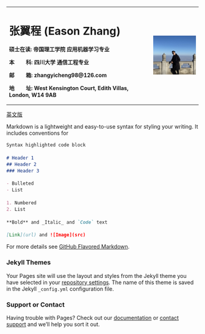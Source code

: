 <table border="0" align = "left">
  <tr>
    <td width="75%">
      <h1>张翼程 (Eason Zhang)</h1>
      <p><b>硕士在读: 帝国理工学院 应用机器学习专业</b></p>
      <p><b>本&nbsp;&nbsp;&nbsp;&nbsp;&nbsp;&nbsp;&nbsp;&nbsp;科: 四川大学 通信工程专业</b></p>
      <p><b>邮&nbsp;&nbsp;&nbsp;&nbsp;&nbsp;&nbsp;&nbsp;&nbsp;箱: zhangyicheng98@126.com</b></p>
      <p><b>地&nbsp;&nbsp;&nbsp;&nbsp;&nbsp;&nbsp;&nbsp;&nbsp;址: West Kensington Court, Edith Villas, London, W14 9AB</b></p>
    </td>
    <td width="25%">
      <img src="profile.jpg" width="100%"> 
    </td>
  </tr>
</table>

<a href="/index-en.html">英文版</a>

Markdown is a lightweight and easy-to-use syntax for styling your writing. It includes conventions for

```markdown
Syntax highlighted code block

# Header 1
## Header 2
### Header 3

- Bulleted
- List

1. Numbered
2. List

**Bold** and _Italic_ and `Code` text

[Link](url) and ![Image](src)
```

For more details see [GitHub Flavored Markdown](https://guides.github.com/features/mastering-markdown/).

### Jekyll Themes

Your Pages site will use the layout and styles from the Jekyll theme you have selected in your [repository settings](https://github.com/lionel718/easonzhang.github.com/settings). The name of this theme is saved in the Jekyll `_config.yml` configuration file.

### Support or Contact

Having trouble with Pages? Check out our [documentation](https://docs.github.com/categories/github-pages-basics/) or [contact support](https://support.github.com/contact) and we’ll help you sort it out.
